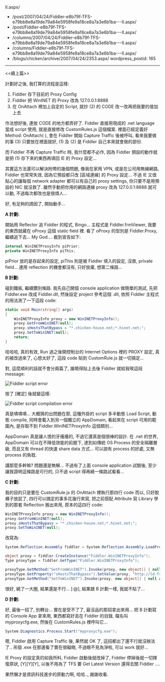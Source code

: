 II.aspx/
  - /post/2007/04/24/Fiddler-e8b79f-TFS-e79bb8e8a19de79a84e5958fe9a18ce8a7a3e6b1ba---II.aspx/
  - /post/Fiddler-e8b79f-TFS-e79bb8e8a19de79a84e5958fe9a18ce8a7a3e6b1ba---II.aspx/
  - /columns/2007/04/24/Fiddler-e8b79f-TFS-e79bb8e8a19de79a84e5958fe9a18ce8a7a3e6b1ba---II.aspx/
  - /columns/Fiddler-e8b79f-TFS-e79bb8e8a19de79a84e5958fe9a18ce8a7a3e6b1ba---II.aspx/
  - /blogs/chicken/archive/2007/04/24/2353.aspx/
wordpress_postid: 165
---

<<續上篇>>

計劃好之後, 我打算的流程是這樣:

1. Fiddler 存下目前的 Proxy Config 
2. Fiddler 把 WinINET 的 Proxy 改為 127.0.0.1:8888 
3. 在 OnAttach 裡加上自定的 Script, 就抄 (2) 的 CODE 改一改再把我要的值加上去

作法想好後, 連放 CODE 的地方都弄好了. Fiddler 直接用現成的 .net language 當成 script 使用, 就是直接修改 CustomRules.js 這個檔案. 裡面已經定義好 Method: OnAttach( ), 會在 Fiddler 開始 Capture Traffic 後被呼叫, 看來我要做的事 (3) 只要放在裡面就好, (1) 及 (2) 是 Fiddler 自己本來就會做的部份.

而 Fiddler 不再 Capture Traffic 時, 我什麼都不必作, 因為 Fiddler 預設的動作就是把 (1) 存下來的東西再填回 IE 的 Proxy 設定...

其實這方法還可以解決附帶的幾個問題, 像我在家用 VPN, 或是在公司用無線網路, Fiddler 也常常失效, 因為它預設都只改 [區域連線] 的 Proxy 設定... 不過 IE 又很貼心的讓每個 network adapter 都可以有自己的 proxy settings, 你只要不是用預設的 NIC 就沒救了. 雖然手動把你用的網路連線 proxy 改為 127.0.0.1:8888 就可以動, 不過每次都改也是很煩人...

好, 有足夠的誘因了, 開始動手...

**A 計劃:**

開始用 Reflector 追 Fiddler 的程式, Bingo... 主程式是 Fiddler.frmViewer, 我要的東西就藏在 oProxy 這個 static field 裡. 看了 oProxy 的型別是 Fiddler.Proxy, 繼續追下去... My God.... 截到宣告如下:

```csharp
internal WinINETProxyInfo piPrior;
private WinINETProxyInfo piThis;
```

piPrior 放的是存起來的設定, piThis 則是被 Fiddler 填入的設定, 沒救, private field... 連用 reflection 的機會都沒有, 只好放棄, 想第二條路...

**B 計劃:**

碰到鐵板, 繼續鑽別條路. 我先自己開個 console application 做簡單的測試, 先把 Fiddler.exe 改成 Fiddler.dll, 然後設定 project 參考這個 .dll, 依照 Fiddler 主程式的用法測了一下這段 code:

```csharp
static void Main(string[] args)
{
    WinINETProxyInfo proxy = new WinINETProxyInfo();
    proxy.GetFromWinINET(null);
    proxy.sHostsThatBypass = "*.chicken-house.net;*.hinet.net;";
    proxy.SetToWinINET(null);
    return;
}
```

哇哈哈, 真的有效, Run 過之後開控制台的 Internet Options 裡的 PROXY 設定, 真的被改過來了, 心想太好了, 這段 code 貼到 CustomRule.js 就一切搞定...

對, 這麼順利的話就不會分兩篇了, 誰曉得貼上去後 Fiddler 就給我唉這段 message:

![Fiddler script error](/images/2007-04-24-fiddler-tfs-conflict-solution-part-2/image04.png)

按了 [確定] 後就變這樣:

![Fiddler script compilation error](/images/2007-04-24-fiddler-tfs-conflict-solution-part-2/image09.png)

真是嘖嘖嘖... 大概猜的出問題在那, 這種外掛的 script 多半動態 Load Script, 動態 compile, 同時會載入到另一個獨立的 AppDomain, 看起來在 script 可用的範圍內, 是存取不到 Fiddler.WinINETProxyInfo 這個類別... 

AppDomain 真是讓人恨的牙癢癢的, 不過它還真是個很棒的設計. 在 .net 的世界, AppDomain 可以在不降低效能的前題下, 達到如傳統 OS Process 的安全隔離層級, 而且又有 thread 的快速 share data 方式... 可以說有 process 的好處, 又無 process 的負耽.

講那麼多幹嘛? 問題還是無解... 不過有了上面 console application 試驗後, 至少讓我證明這條路是可行的, 只不過 script 得再繞一條路試看看...

**C 計劃:**

我的目的只是要在 CustomRule.js 的 OnAttach 裡執行那四行 code 而以, 只好脫褲子放屁了, 四行可以搞定的事多花幾行來寫, 把之前搭配 Attribute 寫 Library 學到的那套 Reflection 搬出來用, 原本的這四行 code:

```csharp
WinINETProxyInfo proxy = new WinINETProxyInfo();
proxy.GetFromWinINET(null);
proxy.sHostsThatBypass = "*.chicken-house.net;*.hinet.net;";
proxy.SetToWinINET(null);
```

改寫為:

```csharp
System.Reflection.Assembly fiddler = System.Reflection.Assembly.LoadFrom(@"Fiddler.exe");

object proxy = fiddler.CreateInstance("Fiddler.WinINETProxyInfo");
Type proxyType = fiddler.GetType("Fiddler.WinINETProxyInfo");

proxyType.GetMethod("GetFromWinINET").Invoke(proxy, new object[] { null as string });
proxyType.GetProperty("sHostsThatBypass").SetValue(proxy, "http://ld-fsweb.learningdigital.com:8080;", null);
proxyType.GetMethod("SetToWinINET").Invoke(proxy, new object[] { null as string });
```

很好, 繞了一大圈, 結果還是不行... [:@], 結果跟 B 計劃一樣, 我就不貼了...

**D 計劃:**

好, 最後一招了, 別轉台... 實在是受不了了, 最沒品的那招拿出來用... 把 B 計劃寫的 Console App 拿來用, 東西都寫好丟在 Fiddler 的目錄, 檔名叫 myproxycfg.exe, 然後在 CustomRules.js 裡呼叫它...

```csharp
System.Diagnostics.Process.Start("myproxycfg.exe");
```

嗯, Fiddler 啟用 Capture Traffic 後, 果然就 OK 了, 這招都出了還不行就沒辦法了.. 吊個 .exe 在那邊看了實在很礙眼, 不過眼不見為淨啦, 可以 work 就好...

IE Proxy 的設定真的如我所料, Fiddler 啟動後就改掉了, Fiddler 停掉後就一切揮復原狀, [Y][Y][Y], 以後不用為了 TFS 要 Get Latest Version 還得去關 Fiddler ....

果然懶才是資訊科技進步的原動力啊, 哈哈.., 謝謝收看.